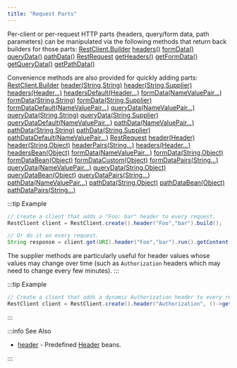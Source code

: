 ```yaml
---
title: "Request Parts"
---
```


Per-client or per-request HTTP parts (headers, query/form data, path parameters) can be manipulated via the following methods that return back builders for those parts:
<tree>
<node-0><java-class>[RestClient.Builder](../apidocs/org/apache/juneau/rest/client/RestClient/Builder.html)</java-class></node-0>
<node-1><java-method>[headers()](../apidocs/org/apache/juneau/rest/client/RestClient/Builder.html#headers())</java-method></node-1>
<node-1><java-method>[formData()](../apidocs/org/apache/juneau/rest/client/RestClient/Builder.html#formData())</java-method></node-1>
<node-1><java-method>[queryData()](../apidocs/org/apache/juneau/rest/client/RestClient/Builder.html#queryData())</java-method></node-1>
<node-1><java-method>[pathData()](../apidocs/org/apache/juneau/rest/client/RestClient/Builder.html#pathData())</java-method></node-1>
<node-0><java-class>[RestRequest](../apidocs/org/apache/juneau/rest/client/RestRequest.html)</java-class></node-0>
<node-1><java-method>[getHeaders()](../apidocs/org/apache/juneau/rest/client/RestRequest.html#getHeaders())</java-method></node-1>
<node-1><java-method>[getFormData()](../apidocs/org/apache/juneau/rest/client/RestRequest.html#getFormData())</java-method></node-1>
<node-1><java-method>[getQueryData()](../apidocs/org/apache/juneau/rest/client/RestRequest.html#getQueryData())</java-method></node-1>
<node-1><java-method>[getPathData()](../apidocs/org/apache/juneau/rest/client/RestRequest.html#getPathData())</java-method></node-1>
</tree>

Convenience methods are also provided for quickly adding parts:
<tree>
<node-0><java-class>[RestClient.Builder](../apidocs/org/apache/juneau/rest/client/RestClient/Builder.html)</java-class></node-0>
<node-1><java-method>[header(String,String)](../apidocs/org/apache/juneau/rest/client/RestClient/Builder.html#header(String,String))</java-method></node-1>
<node-1><java-method>[header(String,Supplier)](../apidocs/org/apache/juneau/rest/client/RestClient/Builder.html#header(String,Supplier))</java-method></node-1>
<node-1><java-method>[headers(Header...)](../apidocs/org/apache/juneau/rest/client/RestClient/Builder.html#headers(Header...))</java-method></node-1>
<node-1><java-method>[headersDefault(Header...)](../apidocs/org/apache/juneau/rest/client/RestClient/Builder.html#headersDefault(Header...))</java-method></node-1>
<node-1><java-method>[formData(NameValuePair...)](../apidocs/org/apache/juneau/rest/client/RestClient/Builder.html#formData(NameValuePair...))</java-method></node-1>
<node-1><java-method>[formData(String,String)](../apidocs/org/apache/juneau/rest/client/RestClient/Builder.html#formData(String,String))</java-method></node-1>
<node-1><java-method>[formData(String,Supplier)](../apidocs/org/apache/juneau/rest/client/RestClient/Builder.html#formData(String,Supplier))</java-method></node-1>
<node-1><java-method>[formDataDefault(NameValuePair...)](../apidocs/org/apache/juneau/rest/client/RestClient/Builder.html#formDataDefault(NameValuePair...))</java-method></node-1>
<node-1><java-method>[queryData(NameValuePair...)](../apidocs/org/apache/juneau/rest/client/RestClient/Builder.html#queryData(NameValuePair...))</java-method></node-1>
<node-1><java-method>[queryData(String,String)](../apidocs/org/apache/juneau/rest/client/RestClient/Builder.html#queryData(String,String))</java-method></node-1>
<node-1><java-method>[queryData(String,Supplier)](../apidocs/org/apache/juneau/rest/client/RestClient/Builder.html#queryData(String,Supplier))</java-method></node-1>
<node-1><java-method>[queryDataDefault(NameValuePair...)](../apidocs/org/apache/juneau/rest/client/RestClient/Builder.html#queryDataDefault(NameValuePair...))</java-method></node-1>
<node-1><java-method>[pathData(NameValuePair...)](../apidocs/org/apache/juneau/rest/client/RestClient/Builder.html#pathData(NameValuePair...))</java-method></node-1>
<node-1><java-method>[pathData(String,String)](../apidocs/org/apache/juneau/rest/client/RestClient/Builder.html#pathData(String,String))</java-method></node-1>
<node-1><java-method>[pathData(String,Supplier)](../apidocs/org/apache/juneau/rest/client/RestClient/Builder.html#pathData(String,Supplier))</java-method></node-1>
<node-1><java-method>[pathDataDefault(NameValuePair...)](../apidocs/org/apache/juneau/rest/client/RestClient/Builder.html#pathDataDefault(NameValuePair...))</java-method></node-1>
<node-0><java-class>[RestRequest](../apidocs/org/apache/juneau/rest/client/RestRequest.html)</java-class></node-0>
<node-1><java-method>[header(Header)](../apidocs/org/apache/juneau/rest/client/RestRequest.html#header(Header))</java-method></node-1>
<node-1><java-method>[header(String,Object)](../apidocs/org/apache/juneau/rest/client/RestRequest.html#header(String,Object))</java-method></node-1>
<node-1><java-method>[headerPairs(String...)](../apidocs/org/apache/juneau/rest/client/RestRequest.html#headerPairs(String...))</java-method></node-1>
<node-1><java-method>[headers(Header...)](../apidocs/org/apache/juneau/rest/client/RestRequest.html#headers(Header...))</java-method></node-1>
<node-1><java-method>[headersBean(Object)](../apidocs/org/apache/juneau/rest/client/RestRequest.html#headersBean(Object))</java-method></node-1>
<node-1><java-method>[formData(NameValuePair...)](../apidocs/org/apache/juneau/rest/client/RestRequest.html#formData(NameValuePair...))</java-method></node-1>
<node-1><java-method>[formData(String,Object)](../apidocs/org/apache/juneau/rest/client/RestRequest.html#formData(String,Object))</java-method></node-1>
<node-1><java-method>[formDataBean(Object)](../apidocs/org/apache/juneau/rest/client/RestRequest.html#formDataBean(Object))</java-method></node-1>
<node-1><java-method>[formDataCustom(Object)](../apidocs/org/apache/juneau/rest/client/RestRequest.html#formDataCustom(Object))</java-method></node-1>
<node-1><java-method>[formDataPairs(String...)](../apidocs/org/apache/juneau/rest/client/RestRequest.html#formDataPairs(String...))</java-method></node-1>
<node-1><java-method>[queryData(NameValuePair...)](../apidocs/org/apache/juneau/rest/client/RestRequest.html#queryData(NameValuePair...))</java-method></node-1>
<node-1><java-method>[queryData(String,Object)](../apidocs/org/apache/juneau/rest/client/RestRequest.html#queryData(String,Object))</java-method></node-1>
<node-1><java-method>[queryDataBean(Object)](../apidocs/org/apache/juneau/rest/client/RestRequest.html#queryDataBean(Object))</java-method></node-1>
<node-1><java-method>[queryDataPairs(String...)](../apidocs/org/apache/juneau/rest/client/RestRequest.html#queryDataPairs(String...))</java-method></node-1>
<node-1><java-method>[pathData(NameValuePair...)](../apidocs/org/apache/juneau/rest/client/RestRequest.html#pathData(NameValuePair...))</java-method></node-1>
<node-1><java-method>[pathData(String,Object)](../apidocs/org/apache/juneau/rest/client/RestRequest.html#pathData(String,Object))</java-method></node-1>
<node-1><java-method>[pathDataBean(Object)](../apidocs/org/apache/juneau/rest/client/RestRequest.html#pathDataBean(Object))</java-method></node-1>
<node-1><java-method>[pathDataPairs(String...)](../apidocs/org/apache/juneau/rest/client/RestRequest.html#pathDataPairs(String...))</java-method></node-1>
</tree>

:::tip Example


```java
// Create a client that adds a "Foo: bar" header to every request.
RestClient client = RestClient.create().header("Foo","bar").build();

// Or do it on every request.
String response = client.get(URI).header("Foo","bar").run().getContent().asString();
```


The supplier methods are particularly useful for header values whose values may change over time (such as `Authorization` headers
which may need to change every few minutes).
:::

:::tip Example


```java
// Create a client that adds a dynamic Authorization header to every request.
RestClient client = RestClient.create().header("Authorization", ()->getMyAuthToken()).build();
```


:::

:::info See Also
- [header](../apidocs/org/apache/juneau/http/header.html) - Predefined [Header](../apidocs/org/apache/http/Header.html) beans.

:::
